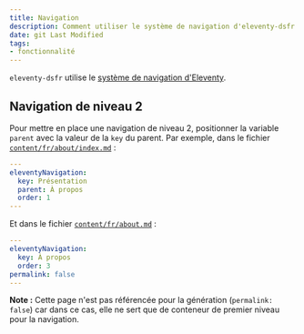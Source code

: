 ```yaml
---
title: Navigation
description: Comment utiliser le système de navigation d'eleventy-dsfr ?
date: git Last Modified
tags:
- fonctionnalité
---
```


`eleventy-dsfr` utilise le [système de navigation d'Eleventy](https://www.11ty.dev/docs/plugins/navigation/).

## Navigation de niveau 2

Pour mettre en place une navigation de niveau 2, positionner la variable `parent` avec la valeur de la `key` du parent.
Par exemple, dans le fichier [`content/fr/about/index.md`](https://github.com/codegouvfr/eleventy-dsfr/tree/main/content/fr/about/index.md) :

```yaml
---
eleventyNavigation:
  key: Présentation
  parent: À propos
  order: 1
---
```

Et dans le fichier [`content/fr/about.md`](https://github.com/codegouvfr/eleventy-dsfr/tree/main/content/fr/about.md) :

```yaml
---
eleventyNavigation:
  key: À propos
  order: 3
permalink: false
---
```

**Note :** Cette page n'est pas référencée pour la génération (`permalink: false`) car dans ce cas, elle ne sert que de conteneur de premier niveau pour la navigation.
